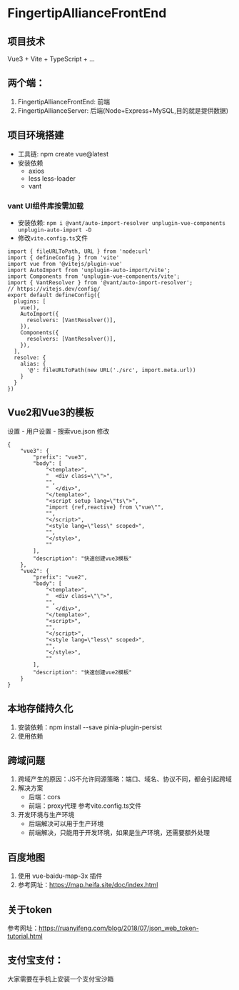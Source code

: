 # FingertipAllianceFrontEnd

## 项目技术
Vue3 + Vite + TypeScript + ...

## 两个端：
1. FingertipAllianceFrontEnd: 前端
2. FingertipAllianceServer: 后端(Node+Express+MySQL,目的就是提供数据)

## 项目环境搭建
- 工具链: npm create vue@latest
- 安装依赖
    - axios
    - less less-loader
    - vant


### vant UI组件库按需加载
- 安装依赖: `npm i @vant/auto-import-resolver unplugin-vue-components unplugin-auto-import -D`
- 修改`vite.config.ts`文件
```
import { fileURLToPath, URL } from 'node:url'
import { defineConfig } from 'vite'
import vue from '@vitejs/plugin-vue'
import AutoImport from 'unplugin-auto-import/vite';
import Components from 'unplugin-vue-components/vite';
import { VantResolver } from '@vant/auto-import-resolver';
// https://vitejs.dev/config/
export default defineConfig({
  plugins: [
    vue(),
    AutoImport({
      resolvers: [VantResolver()],
    }),
    Components({
      resolvers: [VantResolver()],
    }),
  ],
  resolve: {
    alias: {
      '@': fileURLToPath(new URL('./src', import.meta.url))
    }
  }
})
```

## Vue2和Vue3的模板
设置 - 用户设置 - 搜索vue.json 修改
```
{
	"vue3": {
		"prefix": "vue3",
		"body": [
			"<template>",
			"  <div class=\"\">",
			"",
			"  </div>",
			"</template>",
			"<script setup lang=\"ts\">",
			"import {ref,reactive} from \"vue\"",
			"",
			"</script>",
			"<style lang=\"less\" scoped>",
			"",
			"</style>",
			""
		],
		"description": "快速创建vue3模板"
	},
	"vue2": {
		"prefix": "vue2",
		"body": [
			"<template>",
			"  <div class=\"\">",
			"",
			"  </div>",
			"</template>",
			"<script>",
			"",
			"</script>",
			"<style lang=\"less\" scoped>",
			"",
			"</style>",
			""
		],
		"description": "快速创建vue2模板"
	}
}
```


## 本地存储持久化
1. 安装依赖：npm install --save pinia-plugin-persist
2. 使用依赖

## 跨域问题
1. 跨域产生的原因：JS不允许同源策略：端口、域名、协议不同，都会引起跨域
2. 解决方案
	- 后端：cors
	- 前端：proxy代理  参考vite.config.ts文件
3. 开发环境与生产环境
	- 后端解决可以用于生产环境
	- 前端解决，只能用于开发环境，如果是生产环境，还需要额外处理

## 百度地图
1. 使用 vue-baidu-map-3x 插件
2. 参考网址：https://map.heifa.site/doc/index.html


## 关于token
参考网址：https://ruanyifeng.com/blog/2018/07/json_web_token-tutorial.html


## 支付宝支付：
大家需要在手机上安装一个支付宝沙箱